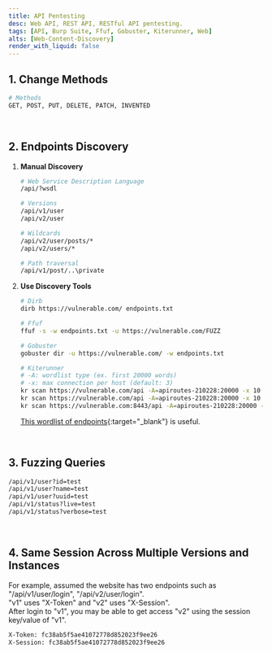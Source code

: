 ```yaml
---
title: API Pentesting
desc: Web API, REST API, RESTful API pentesting.
tags: [API, Burp Suite, Ffuf, Gobuster, Kiterunner, Web]
alts: [Web-Content-Discovery]
render_with_liquid: false
---
```


## 1. Change Methods

```sh
# Methods
GET, POST, PUT, DELETE, PATCH, INVENTED
```

<br />

## 2. Endpoints Discovery

1. **Manual Discovery**

    ```sh
    # Web Service Description Language
    /api/?wsdl

    # Versions
    /api/v1/user
    /api/v2/user

    # Wildcards
    /api/v2/user/posts/*
    /api/v2/users/*

    # Path traversal
    /api/v1/post/..\private
    ```

2. **Use Discovery Tools**

    ```sh
    # Dirb
    dirb https://vulnerable.com/ endpoints.txt

    # Ffuf
    ffuf -s -w endpoints.txt -u https://vulnerable.com/FUZZ

    # Gobuster
    gobuster dir -u https://vulnerable.com/ -w endpoints.txt

    # Kiterunner
    # -A: wordlist type (ex. first 20000 words)
    # -x: max connection per host (default: 3)
    kr scan https://vulnerable.com/api -A=apiroutes-210228:20000 -x 10
    kr scan https://vulnerable.com/api -A=apiroutes-210228:20000 -x 10 --fail-status-codes 401,404
    kr scan https://vulnerable.com:8443/api -A=apiroutes-210228:20000 -x 10
    ```

    [This wordlist of endpoints](https://gist.github.com/yassineaboukir/8e12adefbd505ef704674ad6ad48743d){:target="_blank"} is useful.

<br />

## 3. Fuzzing Queries

```sh
/api/v1/user?id=test
/api/v1/user?name=test
/api/v1/user?uuid=test
/api/v1/status?live=test
/api/v1/status?verbose=test
```

<br />

## 4. Same Session Across Multiple Versions and Instances

For example, assumed the website has two endpoints such as "/api/v1/user/login", "/api/v2/user/login".  
"v1" uses "X-Token" and "v2" uses "X-Session".  
After login to "v1", you may be able to get access "v2" using the session key/value of "v1".

```sh
X-Token: fc38ab5f5ae41072778d852023f9ee26
X-Session: fc38ab5f5ae41072778d852023f9ee26
```
